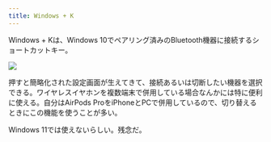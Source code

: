 ```yaml
---
title: Windows + K
---
```

Windows + Kは、Windows 10でペアリング済みのBluetooth機器に接続するショートカットキー。

![](https://lh6.googleusercontent.com/guOiwuIWgB_L9v4AlfRXzut4U3Yfrdn2Va-MXo0bzwCRnJp5UVSPUPLBzFfEDSM_WGgfwuBuIpatBLRasJv2tUUcvZNXdBmZD0NKP6wGb-LVTqYDFOmk0AQi-v_1sRGk_MS3fcGQnrcQP99BmLGaP0LEUwUE4AvZ0bGlpSDP86BZloBBD_ROLKMJ)

押すと簡略化された設定画面が生えてきて、接続あるいは切断したい機器を選択できる。ワイヤレスイヤホンを複数端末で併用している場合なんかには特に便利に使える。自分はAirPods ProをiPhoneとPCで併用しているので、切り替えるときにこの機能を使うことが多い。

Windows 11では使えないらしい。残念だ。
